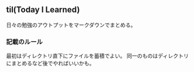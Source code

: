 ## til(Today I Learned)
日々の勉強のアウトプットをマークダウンでまとめる。

### 記載のルール
最初はディレクトリ直下にファイルを蓄積でよい。
同一のものはディレクトリにまとめるなど後でやればいいかも。
